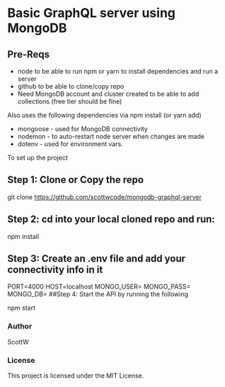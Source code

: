 # Basic GraphQL server using MongoDB

## Pre-Reqs

- node to be able to run npm or yarn to install dependencies and run a server
- github to be able to clone/copy repo
- Need MongoDB account and cluster created to be able to add collections (free tier should be fine)

Also uses the following dependencies via npm install (or yarn add)

- mongoose - used for MongoDB connectivity
- nodemon - to auto-restart node server when changes are made
- dotenv - used for environment vars.

To set up the project

## Step 1: Clone or Copy the repo

git clone https://github.com/scottwcode/mongodb-graphql-server

## Step 2: cd into your local cloned repo and run:

npm install

## Step 3: Create an .env file and add your connectivity info in it

PORT=4000
HOST=localhost
MONGO_USER=<YOUR-MONGO-USER-ID>
MONGO_PASS=<YOUR-MONGO-USER-PASSWD>
MONGO_DB=<MONGO-DB-YOU-WANT-TO-USE>
##Step 4: Start the API by running the following

npm start

### Author

ScottW

### License

This project is licensed under the MIT License.
